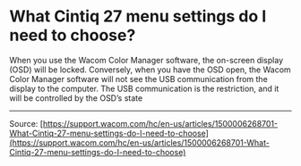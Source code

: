 # What Cintiq 27 menu settings do I need to choose?

When you use the Wacom Color Manager software, the on-screen display (OSD) will be locked. Conversely, when you have the OSD open, the Wacom Color Manager software will not see the USB communication from the display to the computer. The USB communication is the restriction, and it will be controlled by the OSD’s state

---
Source: [https://support.wacom.com/hc/en-us/articles/1500006268701-What-Cintiq-27-menu-settings-do-I-need-to-choose](https://support.wacom.com/hc/en-us/articles/1500006268701-What-Cintiq-27-menu-settings-do-I-need-to-choose)
